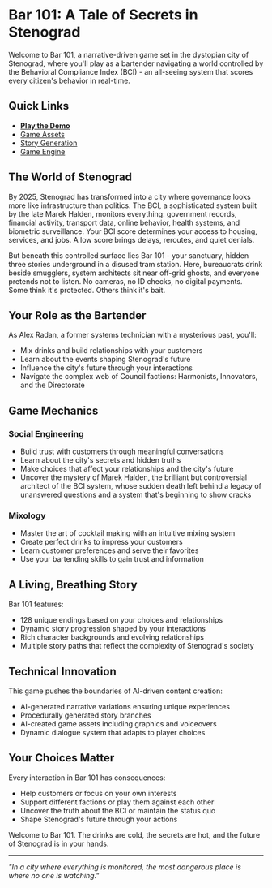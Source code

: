# Bar 101: A Tale of Secrets in Stenograd

Welcome to Bar 101, a narrative-driven game set in the dystopian city of Stenograd, where you'll play as a bartender navigating a world controlled by the Behavioral Compliance Index (BCI) - an all-seeing system that scores every citizen's behavior in real-time.

## Quick Links
- **[Play the Demo](https://bar101.jmrlab.com)**
- [Game Assets](bar101-assets)
- [Story Generation](bar101-storyline-gen)
- [Game Engine](bar101-game)

## The World of Stenograd

By 2025, Stenograd has transformed into a city where governance looks more like infrastructure than politics. The BCI, a sophisticated system built by the late Marek Halden, monitors everything: government records, financial activity, transport data, online behavior, health systems, and biometric surveillance. Your BCI score determines your access to housing, services, and jobs. A low score brings delays, reroutes, and quiet denials.

But beneath this controlled surface lies Bar 101 - your sanctuary, hidden three stories underground in a disused tram station. Here, bureaucrats drink beside smugglers, system architects sit near off-grid ghosts, and everyone pretends not to listen. No cameras, no ID checks, no digital payments. Some think it's protected. Others think it's bait.

## Your Role as the Bartender

As Alex Radan, a former systems technician with a mysterious past, you'll:
- Mix drinks and build relationships with your customers
- Learn about the events shaping Stenograd's future
- Influence the city's future through your interactions
- Navigate the complex web of Council factions: Harmonists, Innovators, and the Directorate

## Game Mechanics

### Social Engineering
- Build trust with customers through meaningful conversations
- Learn about the city's secrets and hidden truths
- Make choices that affect your relationships and the city's future
- Uncover the mystery of Marek Halden, the brilliant but controversial architect of the BCI system, whose sudden death left behind a legacy of unanswered questions and a system that's beginning to show cracks

### Mixology
- Master the art of cocktail making with an intuitive mixing system
- Create perfect drinks to impress your customers
- Learn customer preferences and serve their favorites
- Use your bartending skills to gain trust and information

## A Living, Breathing Story

Bar 101 features:
- 128 unique endings based on your choices and relationships
- Dynamic story progression shaped by your interactions
- Rich character backgrounds and evolving relationships
- Multiple story paths that reflect the complexity of Stenograd's society

## Technical Innovation

This game pushes the boundaries of AI-driven content creation:
- AI-generated narrative variations ensuring unique experiences
- Procedurally generated story branches
- AI-created game assets including graphics and voiceovers
- Dynamic dialogue system that adapts to player choices

## Your Choices Matter

Every interaction in Bar 101 has consequences:
- Help customers or focus on your own interests
- Support different factions or play them against each other
- Uncover the truth about the BCI or maintain the status quo
- Shape Stenograd's future through your actions

Welcome to Bar 101. The drinks are cold, the secrets are hot, and the future of Stenograd is in your hands.

---

*"In a city where everything is monitored, the most dangerous place is where no one is watching."*
